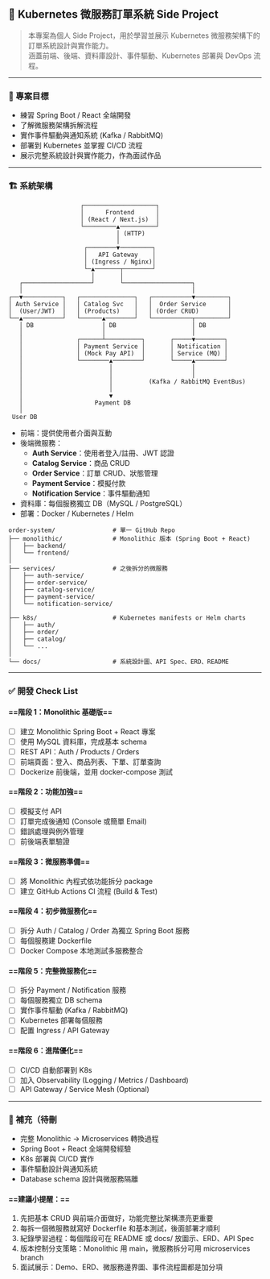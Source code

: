 ## 🛒 Kubernetes 微服務訂單系統 Side Project

> 本專案為個人 Side Project，用於學習並展示 Kubernetes 微服務架構下的訂單系統設計與實作能力。  
> 涵蓋前端、後端、資料庫設計、事件驅動、Kubernetes 部署與 DevOps 流程。

---

### 🎯 專案目標

- 練習 Spring Boot / React 全端開發
- 了解微服務架構拆解流程
- 實作事件驅動與通知系統 (Kafka / RabbitMQ)
- 部署到 Kubernetes 並掌握 CI/CD 流程
- 展示完整系統設計與實作能力，作為面試作品

---

### 🏗️ 系統架構

```
                    ┌────────────────────┐
                    │      Frontend      │
                    │ (React / Next.js)  │
                    └─────────▲──────────┘
                              │ (HTTP)
                              │
                     ┌────────▼─────────┐
                     │   API Gateway    │
                     │ (Ingress / Nginx)│
                     └─▲───────┬────────┘
                       │       │
   ┌───────────────────┘       └───────────────────┐
   │                                               │
┌──▼───────────┐   ┌───────────────┐   ┌───────────▼─────────┐
│ Auth Service │   │ Catalog Svc   │   │  Order Service      │
│  (User/JWT)  │   │ (Products)    │   │ (Order CRUD)        │
└──▲───────────┘   └──────▲────────┘   └───────────┬─────────┘
   │ DB                   │ DB                     │ DB
   │                      │                        │
   │               ┌──────┴──────────┐       ┌─────▼────────┐
   │               │ Payment Service │       │ Notification │
   │               │ (Mock Pay API)  │       │ Service (MQ) │
   │               └────────▲────────┘       └─────▲────────┘
   │                        │                      │
   │                        │                      │
   │                        │          (Kafka / RabbitMQ EventBus)
   │                        │
   │                        ▼
   │                    Payment DB
   │
 User DB
```

- 前端：提供使用者介面與互動
- 後端微服務：
  - **Auth Service**：使用者登入/註冊、JWT 認證
  - **Catalog Service**：商品 CRUD
  - **Order Service**：訂單 CRUD、狀態管理
  - **Payment Service**：模擬付款
  - **Notification Service**：事件驅動通知
- 資料庫：每個服務獨立 DB（MySQL / PostgreSQL）
- 部署：Docker / Kubernetes / Helm

```
order-system/                # 單一 GitHub Repo
├── monolithic/              # Monolithic 版本 (Spring Boot + React)
│   ├── backend/
│   └── frontend/
│
├── services/                # 之後拆分的微服務
│   ├── auth-service/
│   ├── order-service/
│   ├── catalog-service/
│   ├── payment-service/
│   └── notification-service/
│
├── k8s/                     # Kubernetes manifests or Helm charts
│   ├── auth/
│   ├── order/
│   ├── catalog/
│   └── ...
│
└── docs/                    # 系統設計圖、API Spec、ERD、README

```

---

### ✅ 開發 Check List

#### ==階段 1：Monolithic 基礎版==

- [ ] 建立 Monolithic Spring Boot + React 專案
- [ ] 使用 MySQL 資料庫，完成基本 schema
- [ ] REST API：Auth / Products / Orders
- [ ] 前端頁面：登入、商品列表、下單、訂單查詢
- [ ] Dockerize 前後端，並用 docker-compose 測試

#### ==階段 2：功能加強==

- [ ] 模擬支付 API
- [ ] 訂單完成後通知 (Console 或簡單 Email)
- [ ] 錯誤處理與例外管理
- [ ] 前後端表單驗證

#### ==階段 3：微服務準備==

- [ ] 將 Monolithic 內程式依功能拆分 package
- [ ] 建立 GitHub Actions CI 流程 (Build & Test)

#### ==階段 4：初步微服務化==

- [ ] 拆分 Auth / Catalog / Order 為獨立 Spring Boot 服務
- [ ] 每個服務建 Dockerfile
- [ ] Docker Compose 本地測試多服務整合

#### ==階段 5：完整微服務化==

- [ ] 拆分 Payment / Notification 服務
- [ ] 每個服務獨立 DB schema
- [ ] 實作事件驅動 (Kafka / RabbitMQ)
- [ ] Kubernetes 部署每個服務
- [ ] 配置 Ingress / API Gateway

#### ==階段 6：進階優化==

- [ ] CI/CD 自動部署到 K8s
- [ ] 加入 Observability (Logging / Metrics / Dashboard)
- [ ] API Gateway / Service Mesh (Optional)

---

### 📌 補充（待刪

- 完整 Monolithic → Microservices 轉換過程
- Spring Boot + React 全端開發經驗
- K8s 部署與 CI/CD 實作
- 事件驅動設計與通知系統
- Database schema 設計與微服務隔離

#### ==建議小提醒：==

1. 先把基本 CRUD 與前端介面做好，功能完整比架構漂亮更重要
2. 每拆一個微服務就寫好 Dockerfile 和基本測試，後面部署才順利
3. 紀錄學習過程：每個階段可在 README 或 docs/ 放圖示、ERD、API Spec
4. 版本控制分支策略：Monolithic 用 main，微服務拆分可用 microservices branch
5. 面試展示：Demo、ERD、微服務邊界圖、事件流程圖都是加分項
